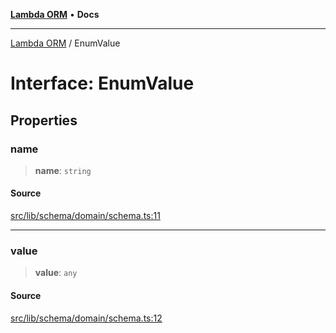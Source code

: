 [**Lambda ORM**](../README.md) • **Docs**

***

[Lambda ORM](../README.md) / EnumValue

# Interface: EnumValue

## Properties

### name

> **name**: `string`

#### Source

[src/lib/schema/domain/schema.ts:11](https://github.com/lambda-orm/lambdaorm-base/blob/f5bdfd5d7ef4bf9d8223ee81080c8ed65a6bb693/src/lib/schema/domain/schema.ts#L11)

***

### value

> **value**: `any`

#### Source

[src/lib/schema/domain/schema.ts:12](https://github.com/lambda-orm/lambdaorm-base/blob/f5bdfd5d7ef4bf9d8223ee81080c8ed65a6bb693/src/lib/schema/domain/schema.ts#L12)
